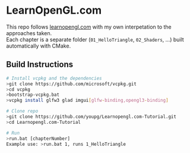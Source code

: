 # LearnOpenGL.com
This repo follows [learnopengl.com](https://learnopengl.com) with my own interpetation to the approaches taken.  
Each chapter is a separate folder (`01_HelloTriangle`, `02_Shaders`, …) built automatically with CMake.

## Build Instructions

```bash
# Install vcpkg and the dependencies
>git clone https://github.com/microsoft/vcpkg.git
>cd vcpkg
>bootstrap-vcpkg.bat
>vcpkg install glfw3 glad imgui[glfw-binding,opengl3-binding]

# Clone repo
>git clone https://github.com/youpg/Learnopengl.com-Tutorial.git
>cd Learnopengl.com-Tutorial

# Run
>run.bat [chapterNumber]
Example use: >run.bat 1, runs 1_HelloTriangle
